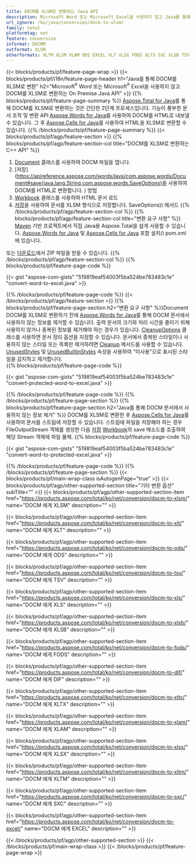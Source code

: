 ```yaml
---
title: DOCM를 XLSM로 변환하는 Java API
description: Microsoft Word 또는 Microsoft Excel을 사용하지 않고 Java를 통해 DOCM를 XLSM로 변환
url_ignore: /ko/java/conversion/docm-to-xlsm/
family: total
platformtag: net
feature: conversion
informat: DOCMM
outformat: XLSM
otherformats: XLTM XLSM XLAM ODS EXCEL XLT XLSX FODS XLTX SXC XLSB TSV XLSM DIF
---
```

{{< blocks/products/pf/feature-page-wrap >}}
{{< blocks/products/pf/i18n/feature-page-header h1="Java를 통해 DOCM를 XLSM로 변환" h2="Microsoft<sup>&reg;</sup> Word 또는 Microsoft<sup>&reg;</sup> Excel을 사용하지 않고 DOCM를 XLSM로 변환하는 On Premise Java API" >}}
{{% blocks/products/pf/feature-page-summary %}}
[Aspose.Total for Java](https://products.aspose.com/total/java/)를 통해 DOCM를 XLSM로 변환하는 것은 간단한 2단계 프로세스입니다. 기능이 풍부한 문서 조작 및 변환 API [Aspose.Words for Java](https://products.aspose.com/words/java/)를 사용하여 DOCM를 HTML로 내보낼 수 있습니다. 그 후 [Aspose.Cells for Java](https://products.aspose.com/cells/java/)를 사용하여 HTML을 XLSM로 변환할 수 있습니다.
{{% /blocks/products/pf/feature-page-summary  %}}
{{< blocks/products/pf/agp/feature-section >}}
{{% blocks/products/pf/agp/feature-section-col title="DOCM를 XLSM로 변환하는 C++ API" %}}
1. [Document](https://apireference.aspose.com/words/java/com.aspose.words/Document) 클래스를 사용하여 DOCM 파일을 엽니다.
2. [저장](https://apireference.aspose.com/words/java/com.aspose.words/Document#save(java.lang.String,com.aspose.words.SaveOptions)을 사용하여 DOCM를 HTML로 변환합니다. ) 방법
3. [Workbook](https://apireference.aspose.com/cells/java/com.aspose.cells/Workbook) 클래스를 사용하여 HTML 문서 로드
4. [저장](https://apireference.aspose.com/cells/java/com.aspose.cells/workbook#save(java.lang.String,%20com.aspose.cells))을 사용하여 문서를 XLSM 형식으로 저장합니다. SaveOptions)) 메서드
{{% /blocks/products/pf/agp/feature-section-col %}}
{{% blocks/products/pf/agp/feature-section-col title="변환 요구 사항" %}}
[Maven](https://repository.aspose.com/webapp/#/artifacts/browse/tree/General/repo/com/aspose/aspose-total) 기반 프로젝트에서 직접 Java용 Aspose.Total을 쉽게 사용할 수 있습니다. [Aspose.Words for Java](https://docms.aspose.com/words/java/installation/) 및 [Aspose.Cells for Java](https://docms.aspose.com/cells/java/) 포함 설치/) pom.xml에 있습니다.

또는 [다운로드](https://downloads.aspose.com/total/java)에서 ZIP 파일을 받을 수 있습니다.
{{% /blocks/products/pf/agp/feature-section-col %}}
{{% blocks/products/pf/feature-page-code %}}

{{< gist "aspose-com-gists" "519819eaf54003f5ba524be783483c1e" "convert-word-to-excel.java" >}}


{{% /blocks/products/pf/feature-page-code %}}
{{< /blocks/products/pf/agp/feature-section >}}
{{% blocks/products/pf/feature-page-section  h2="변환 요구 사항" %}}Document
DOCM를 XLSM로 변환하기 전에 [Aspose.Words for Java](https://products.aspose.com/words/java/)를 통해 DOCM 문서에서 사용하지 않는 정보를 제거할 수 있습니다. 출력 문서의 크기와 처리 시간을 줄이기 위해 사용하지 않거나 중복된 정보를 제거해야 하는 경우가 있습니다. [CleanupOptions](https://apireference.aspose.com/words/java/com.aspose.words/CleanupOptions) 클래스를 사용하면 문서 정리 옵션을 지정할 수 있습니다. 문서에서 중복된 스타일이나 사용하지 않는 스타일 또는 목록만 제거하려면 [Cleanup](https://apireference.aspose.com/words/java/com.aspose.words/Document#cleanup()) 메서드를 사용할 수 있습니다. [UnusedStyles](https://apireference.aspose.com/words/java/com.aspose.words/cleanupoptions#UnusedStyles) 및 [UnusedBuiltinStyles](https://apireference.aspose.com/words/java/com.aspose.words/cleanupoptions#UnusedBuiltinStyles) 속성을 사용하여 "미사용"으로 표시된 스타일을 감지하고 제거합니다.  
{{% blocks/products/pf/feature-page-code %}}

{{< gist "aspose-com-gists" "519819eaf54003f5ba524be783483c1e" "convert-protected-word-to-excel.java" >}}

{{% /blocks/products/pf/feature-page-code  %}}
{{% /blocks/products/pf/feature-page-section %}}
{{% blocks/products/pf/feature-page-section  h2="Java를 통해 DOCM 문서에서 사용하지 않는 정보 제거" %}}
DOCM를 XLSM로 변환한 후 [Aspose.Cells for Java](https://products.aspose.com/cells/java/)를 사용하여 문서를 스트림에 저장할 수 있습니다. 스트림에 파일을 저장해야 하는 경우 FileOutputStream 객체를 생성한 다음 [저장](https://apireference.aspose.com/cells/java/com.aspose.cells/workbook#save(java.io.OutputStream.%20com.aspose.cells.SaveOptions)) [Workbook](https://apireference.aspose.com/cells/java/com.aspose.cells/Workbook)의 save 메소드를 호출하여 해당 Stream 객체에 파일 물체. 
{{% blocks/products/pf/feature-page-code %}}

{{< gist "aspose-com-gists" "519819eaf54003f5ba524be783483c1e" "convert-word-to-protected-excel.java" >}}

{{% /blocks/products/pf/feature-page-code  %}}
{{% /blocks/products/pf/feature-page-section %}}
{{< blocks/products/pf/main-wrap-class isAutogenPage="true" >}}
{{< blocks/products/pf/agp/other-supported-section title="기타 변환 옵션" subTitle="" >}}
{{< blocks/products/pf/agp/other-supported-section-item href="https://products.aspose.com/total/ko/net/conversion/docm-to-xlsm/" name="DOCM 에게 XLSM" description="" >}}

{{< blocks/products/pf/agp/other-supported-section-item href="https://products.aspose.com/total/ko/net/conversion/docm-to-xlt/" name="DOCM 에게 XLT" description="" >}}

{{< blocks/products/pf/agp/other-supported-section-item href="https://products.aspose.com/total/ko/net/conversion/docm-to-ods/" name="DOCM 에게 ODS" description="" >}}

{{< blocks/products/pf/agp/other-supported-section-item href="https://products.aspose.com/total/ko/net/conversion/docm-to-tsv/" name="DOCM 에게 TSV" description="" >}}

{{< blocks/products/pf/agp/other-supported-section-item href="https://products.aspose.com/total/ko/net/conversion/docm-to-xls/" name="DOCM 에게 XLS" description="" >}}

{{< blocks/products/pf/agp/other-supported-section-item href="https://products.aspose.com/total/ko/net/conversion/docm-to-xlsb/" name="DOCM 에게 XLSB" description="" >}}

{{< blocks/products/pf/agp/other-supported-section-item href="https://products.aspose.com/total/ko/net/conversion/docm-to-fods/" name="DOCM 에게 FODS" description="" >}}

{{< blocks/products/pf/agp/other-supported-section-item href="https://products.aspose.com/total/ko/net/conversion/docm-to-dif/" name="DOCM 에게 DIF" description="" >}}

{{< blocks/products/pf/agp/other-supported-section-item href="https://products.aspose.com/total/ko/net/conversion/docm-to-xltx/" name="DOCM 에게 XLTX" description="" >}}

{{< blocks/products/pf/agp/other-supported-section-item href="https://products.aspose.com/total/ko/net/conversion/docm-to-xlam/" name="DOCM 에게 XLAM" description="" >}}

{{< blocks/products/pf/agp/other-supported-section-item href="https://products.aspose.com/total/ko/net/conversion/docm-to-xlsx/" name="DOCM 에게 XLSX" description="" >}}

{{< blocks/products/pf/agp/other-supported-section-item href="https://products.aspose.com/total/ko/net/conversion/docm-to-xltm/" name="DOCM 에게 XLTM" description="" >}}

{{< blocks/products/pf/agp/other-supported-section-item href="https://products.aspose.com/total/ko/net/conversion/docm-to-sxc/" name="DOCM 에게 SXC" description="" >}}

{{< blocks/products/pf/agp/other-supported-section-item href="https://products.aspose.com/total/ko/net/conversion/docm-to-excel/" name="DOCM 에게 EXCEL" description="" >}}


{{< /blocks/products/pf/agp/other-supported-section >}}
{{< /blocks/products/pf/main-wrap-class >}}
{{< /blocks/products/pf/feature-page-wrap >}}